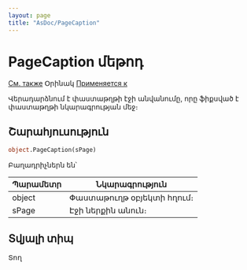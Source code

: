 ```yaml
---
layout: page
title: "AsDoc/PageCaption"
---
```


# PageCaption մեթոդ

[См. также](../Asdoc.md) Օրինակ [Применяется к](../Asdoc.md)

Վերադարձնում է փաստաթղթի էջի անվանումը, որը ֆիքսված է փաստաթղթի նկարագրության մեջ։

## Շարահյուսություն

``` vb
object.PageCaption(sPage)
```

Բաղադրիչներն են՝

| Պարամետր | Նկարագրություն |
|--|--|
| object | Փաստաթուղթ օբյեկտի հղում։ |
| sPage | Էջի ներքին անուն։ |

## Տվյալի տիպ

Տող